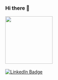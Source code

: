 ### Hi there 👋

<div>
  <a href = "https://github.com/iamdiegosanches">
  <!--<img align="center" height="180em" width="42%" src="https://github-readme-stats.vercel.app/api?username=iamdiegosanches&show_icons=true&theme=dracula&include_all_comits=true&conut_private=true"/>-->
   <img align="center" height="150em" src="https://github-readme-stats.vercel.app/api/top-langs/?username=iamdiegosanches&layout=compact&langs_count=6&theme=dracula"/>
</div>


<br>
<div id="badges"  width="42%">
  <a href="https://www.linkedin.com/in/iamdiegosanches/" target="_blank">
    <img src="https://img.shields.io/badge/LinkedIn-blue?style=for-the-badge&logo=linkedin&logoColor=white" alt="LinkedIn Badge"/>
  </a>
</div>
  
<!--
![iamdiegosanches's GitHub stats](https://github-readme-stats.vercel.app/api?username=iamdiegosanches&show_icons=true&theme=dracula)
[![Top Langs](https://github-readme-stats.vercel.app/api/top-langs/?username=iamdiegosanches&theme=dracula)](https://github.com/iamdiegosanches)


**iamdiegosanches/iamdiegosanches** is a ✨ _special_ ✨ repository because its `README.md` (this file) appears on your GitHub profile.

Here are some ideas to get you started:

- 🔭 I’m currently working on ...
- 🌱 I’m currently learning ...
- 👯 I’m looking to collaborate on ...
- 🤔 I’m looking for help with ...
- 💬 Ask me about ...
- 📫 How to reach me: ...
- 😄 Pronouns: ...
- ⚡ Fun fact: ...
-->
